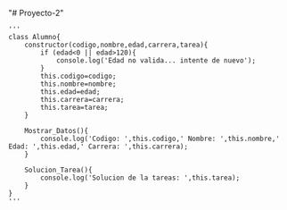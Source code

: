 "# Proyecto-2" 

    '''
    class Alumno{
        constructor(codigo,nombre,edad,carrera,tarea){
            if (edad<0 || edad>120){
                console.log('Edad no valida... intente de nuevo');
            }
            this.codigo=codigo;
            this.nombre=nombre;
            this.edad=edad;
            this.carrera=carrera;
            this.tarea=tarea;
        }

        Mostrar_Datos(){
            console.log('Codigo: ',this.codigo,' Nombre: ',this.nombre,' Edad: ',this.edad,' Carrera: ',this.carrera); 
        }
        
        Solucion_Tarea(){
            console.log('Solucion de la tareas: ',this.tarea);
        }
    }
    '''
